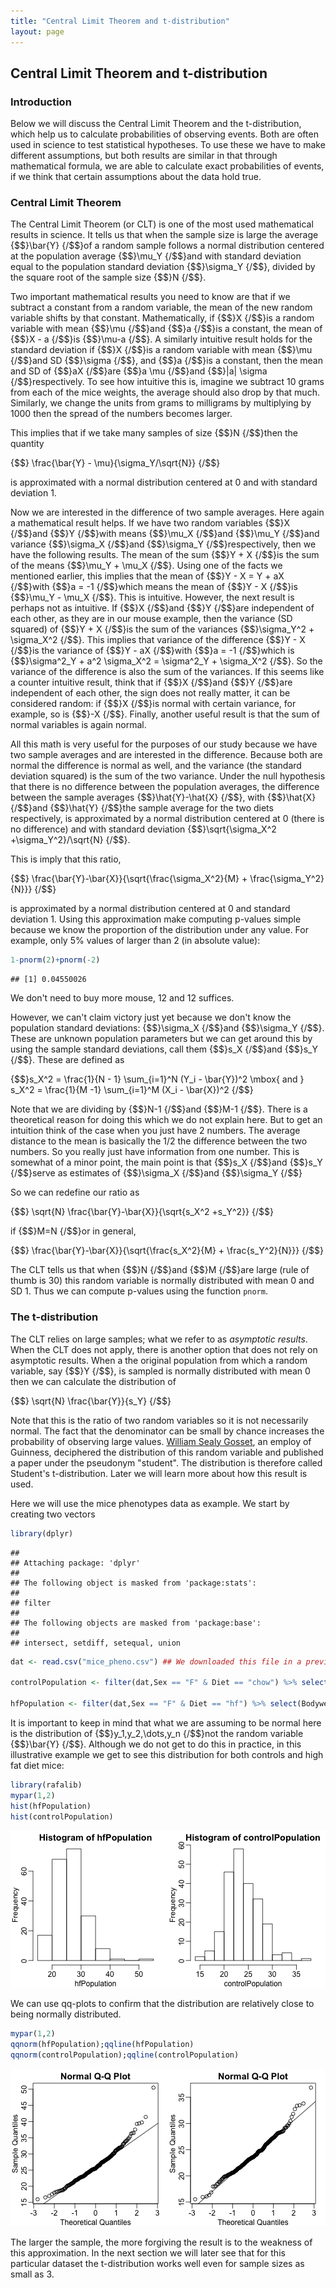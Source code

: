 ```yaml
--- 
title: "Central Limit Theorem and t-distribution" 
layout: page 
--- 
```





## Central Limit Theorem and t-distribution 

### Introduction 

Below we will discuss the Central Limit Theorem and the t-distribution, which help us to calculate probabilities of observing events. Both are often used in science to test statistical hypotheses. To use these we have to make different assumptions, but both results are similar in that through mathematical formula, we are able to calculate exact probabilities of events, if we think that certain assumptions about the data hold true. 

### Central Limit Theorem 

The Central Limit Theorem (or CLT) is one of the most used mathematical results in science. It tells us that when the sample size is large the average {$$}\bar{Y} {/$$}of a random sample follows a normal distribution centered at the population average {$$}\mu_Y {/$$}and with standard deviation equal to the population standard deviation {$$}\sigma_Y {/$$}, divided by the square root of the sample size {$$}N {/$$}. 

Two important mathematical results you need to know are that if we subtract a constant from a random variable, the mean of the new random variable shifts by that constant. Mathematically, if {$$}X {/$$}is a random variable with mean {$$}\mu {/$$}and {$$}a {/$$}is a constant, the mean of {$$}X - a {/$$}is {$$}\mu-a {/$$}. A similarly intuitive result holds for the standard deviation if {$$}X {/$$}is a random variable with mean {$$}\mu {/$$}and SD {$$}\sigma {/$$}, and {$$}a {/$$}is a constant, then the mean and SD of {$$}aX {/$$}are {$$}a \mu {/$$}and {$$}\|a\| \sigma {/$$}respectively. To see how intuitive this is, imagine we subtract 10 grams from each of the mice weights, the average should also drop by that much. Similarly, we change the units from grams to milligrams by multiplying by 1000 then the spread of the numbers becomes larger. 

This implies that if we take many samples of size {$$}N {/$$}then the quantity 

{$$}
\frac{\bar{Y} - \mu}{\sigma_Y/\sqrt{N}} 
{/$$}

is approximated with a normal distribution centered at 0 and with standard deviation 1. 

Now we are interested in the difference of two sample averages. Here again a mathematical result helps. If we have two random variables {$$}X {/$$}and {$$}Y {/$$}with means {$$}\mu_X {/$$}and {$$}\mu_Y {/$$}and variance {$$}\sigma_X {/$$}and {$$}\sigma_Y {/$$}respectively, then we have the following results. The mean of the sum {$$}Y + X {/$$}is the sum of the means {$$}\mu_Y + \mu_X {/$$}. Using one of the facts we mentioned earlier, this implies that the mean of {$$}Y - X = Y + aX {/$$}with {$$}a = -1 {/$$}which means the mean of {$$}Y - X {/$$}is {$$}\mu_Y - \mu_X {/$$}. This is intuitive. However, the next result is perhaps not as intuitive. If {$$}X {/$$}and {$$}Y {/$$}are independent of each other, as they are in our mouse example, then the variance (SD squared) of {$$}Y + X {/$$}is the sum of the variances {$$}\sigma_Y^2 + \sigma_X^2 {/$$}. This implies that variance of the difference {$$}Y - X {/$$}is the variance of {$$}Y - aX {/$$}with {$$}a = -1 {/$$}which is {$$}\sigma^2_Y + a^2 \sigma_X^2 = \sigma^2_Y + \sigma_X^2 {/$$}. So the variance of the difference is also the sum of the variances. If this seems like a counter intuitive result, think that if {$$}X {/$$}and {$$}Y {/$$}are independent of each other, the sign does not really matter, it can be considered random: if {$$}X {/$$}is normal with certain variance, for example, so is {$$}-X {/$$}. Finally, another useful result is that the sum of normal variables is again normal. 

All this math is very useful for the purposes of our study because we have two sample averages and are interested in the difference. Because both are normal the difference is normal as well, and the variance (the standard deviation squared) is the sum of the two variance. 
Under the null hypothesis that there is no difference between the population averages, the difference between the sample averages {$$}\hat{Y}-\hat{X} {/$$}, with {$$}\hat{X} {/$$}and {$$}\hat{Y} {/$$}the sample average for the two diets respectively, is approximated by a normal distribution centered at 0 (there is no difference) and with standard deviation {$$}\sqrt{\sigma_X^2 +\sigma_Y^2}/\sqrt{N} {/$$}. 

This is imply that this ratio, 

{$$}
\frac{\bar{Y}-\bar{X}}{\sqrt{\frac{\sigma_X^2}{M} + \frac{\sigma_Y^2}{N}}} 
{/$$}

is approximated by a normal distribution centered at 0 and standard deviation 1. Using this approximation make computing p-values simple because we know the proportion of the distribution under any value. For example, only 5% values of larger than 2 (in absolute value): 

```r 
1-pnorm(2)+pnorm(-2) 
``` 

``` 
## [1] 0.04550026 
``` 
We don't need to buy more mouse, 12 and 12 suffices. 

However, we can't claim victory just yet because we don't know the population standard deviations: {$$}\sigma_X {/$$}and {$$}\sigma_Y {/$$}. These are unknown population parameters but we can get around this by using the sample standard deviations, call them {$$}s_X {/$$}and {$$}s_Y {/$$}. These are defined as 

{$$}s_X^2 = \frac{1}{N - 1} \sum_{i=1}^N (Y_i - \bar{Y})^2 \mbox{ and } s_X^2 = \frac{1}{M -1} \sum_{i=1}^M (X_i - \bar{X})^2 {/$$}

Note that we are dividing by {$$}N-1 {/$$}and {$$}M-1 {/$$}. There is a theoretical reason for doing this which we do not explain here. But to get an intuition think of the case when you just have 2 numbers. The average distance to the mean is basically the 1/2 the difference between the two numbers. So you really just have information from one number. This is somewhat of a minor point, the main point is that {$$}s_X {/$$}and {$$}s_Y {/$$}serve as estimates of {$$}\sigma_X {/$$}and {$$}\sigma_Y {/$$}

So we can redefine our ratio as 

{$$}
\sqrt{N} \frac{\bar{Y}-\bar{X}}{\sqrt{s_X^2 +s_Y^2}} 
{/$$}

if {$$}M=N {/$$}or in general, 

{$$}
\frac{\bar{Y}-\bar{X}}{\sqrt{\frac{s_X^2}{M} + \frac{s_Y^2}{N}}} 
{/$$}

The CLT tells us that when {$$}N {/$$}and {$$}M {/$$}are large (rule of thumb is 30) this random variable is normally distributed with mean 0 and SD 1. Thus we can compute p-values using the function `pnorm`. 

### The t-distribution 

The CLT relies on large samples; what we refer to as _asymptotic results_. When the CLT does not apply, there is another option that does not rely on asymptotic results. When a the original population from which a random variable, say {$$}Y {/$$}, is sampled is normally distributed with mean 0 then we can calculate the distribution of 

{$$}
\sqrt{N} \frac{\bar{Y}}{s_Y} 
{/$$}

Note that this is the ratio of two random variables so it is not necessarily normal. The fact that the denominator can be small by chance increases the probability of observing large values. [William Sealy Gosset](http://en.wikipedia.org/wiki/William_Sealy_Gosset), an employ of Guinness, deciphered the distribution of this random variable and published a paper under the pseudonym "student". The distribution is therefore called Student's t-distribution. Later we will learn more about how this result is used. 

Here we will use the mice phenotypes data as example. We start by creating two vectors 


```r 
library(dplyr) 
``` 

``` 
## 
## Attaching package: 'dplyr' 
## 
## The following object is masked from 'package:stats': 
## 
## filter 
## 
## The following objects are masked from 'package:base': 
## 
## intersect, setdiff, setequal, union 
``` 

```r 
dat <- read.csv("mice_pheno.csv") ## We downloaded this file in a previous section 

controlPopulation <- filter(dat,Sex == "F" & Diet == "chow") %>% select(Bodyweight) %>% unlist 

hfPopulation <- filter(dat,Sex == "F" & Diet == "hf") %>% select(Bodyweight) %>% unlist 
``` 

It is important to keep in mind that what we are assuming to be normal here is the distribution of {$$}y_1,y_2,\dots,y_n {/$$}not the random variable {$$}\bar{Y} {/$$}. Although we do not get to do this in practice, in this illustrative example we get to see this distribution for both controls and high fat diet mice: 


```r 
library(rafalib) 
mypar(1,2) 
hist(hfPopulation) 
hist(controlPopulation) 
``` 

![plot of chunk unnamed-chunk-3](images/clt_and_t-distribution-unnamed-chunk-3-1.png) 

We can use qq-plots to confirm that the distribution are relatively close to being normally distributed. 


```r 
mypar(1,2) 
qqnorm(hfPopulation);qqline(hfPopulation) 
qqnorm(controlPopulation);qqline(controlPopulation) 
``` 

![plot of chunk unnamed-chunk-4](images/clt_and_t-distribution-unnamed-chunk-4-1.png) 

The larger the sample, the more forgiving the result is to the weakness of this approximation. In the next section we will later see that for this particular dataset the t-distribution works well even for sample sizes as small as 3. 

